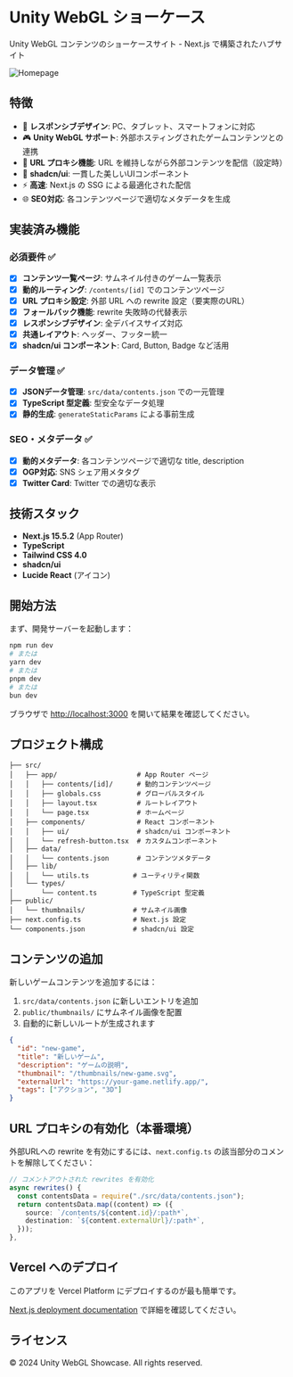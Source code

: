 # Unity WebGL ショーケース

Unity WebGL コンテンツのショーケースサイト - Next.js で構築されたハブサイト

![Homepage](https://github.com/user-attachments/assets/61fd77ca-112d-4e24-895f-582fa3ab4310)

## 特徴

- 📱 **レスポンシブデザイン**: PC、タブレット、スマートフォンに対応
- 🎮 **Unity WebGL サポート**: 外部ホスティングされたゲームコンテンツとの連携
- 🔗 **URL プロキシ機能**: URL を維持しながら外部コンテンツを配信（設定時）
- 🎨 **shadcn/ui**: 一貫した美しいUIコンポーネント
- ⚡ **高速**: Next.js の SSG による最適化された配信
- 🌐 **SEO対応**: 各コンテンツページで適切なメタデータを生成

## 実装済み機能

### 必須要件 ✅

- [x] **コンテンツ一覧ページ**: サムネイル付きのゲーム一覧表示
- [x] **動的ルーティング**: `/contents/[id]` でのコンテンツページ
- [x] **URL プロキシ設定**: 外部 URL への rewrite 設定（要実際のURL）
- [x] **フォールバック機能**: rewrite 失敗時の代替表示
- [x] **レスポンシブデザイン**: 全デバイスサイズ対応
- [x] **共通レイアウト**: ヘッダー、フッター統一
- [x] **shadcn/ui コンポーネント**: Card, Button, Badge など活用

### データ管理 ✅

- [x] **JSONデータ管理**: `src/data/contents.json` での一元管理
- [x] **TypeScript 型定義**: 型安全なデータ処理
- [x] **静的生成**: `generateStaticParams` による事前生成

### SEO・メタデータ ✅

- [x] **動的メタデータ**: 各コンテンツページで適切な title, description
- [x] **OGP対応**: SNS シェア用メタタグ
- [x] **Twitter Card**: Twitter での適切な表示

## 技術スタック

- **Next.js 15.5.2** (App Router)
- **TypeScript**
- **Tailwind CSS 4.0**
- **shadcn/ui**
- **Lucide React** (アイコン)

## 開始方法

まず、開発サーバーを起動します：

```bash
npm run dev
# または
yarn dev
# または
pnpm dev
# または
bun dev
```

ブラウザで [http://localhost:3000](http://localhost:3000) を開いて結果を確認してください。

## プロジェクト構成

```
├── src/
│   ├── app/                    # App Router ページ
│   │   ├── contents/[id]/      # 動的コンテンツページ
│   │   ├── globals.css         # グローバルスタイル
│   │   ├── layout.tsx          # ルートレイアウト
│   │   └── page.tsx            # ホームページ
│   ├── components/             # React コンポーネント
│   │   ├── ui/                 # shadcn/ui コンポーネント
│   │   └── refresh-button.tsx  # カスタムコンポーネント
│   ├── data/
│   │   └── contents.json       # コンテンツメタデータ
│   ├── lib/
│   │   └── utils.ts           # ユーティリティ関数
│   └── types/
│       └── content.ts         # TypeScript 型定義
├── public/
│   └── thumbnails/            # サムネイル画像
├── next.config.ts             # Next.js 設定
└── components.json            # shadcn/ui 設定
```

## コンテンツの追加

新しいゲームコンテンツを追加するには：

1. `src/data/contents.json` に新しいエントリを追加
2. `public/thumbnails/` にサムネイル画像を配置
3. 自動的に新しいルートが生成されます

```json
{
  "id": "new-game",
  "title": "新しいゲーム",
  "description": "ゲームの説明",
  "thumbnail": "/thumbnails/new-game.svg",
  "externalUrl": "https://your-game.netlify.app/",
  "tags": ["アクション", "3D"]
}
```

## URL プロキシの有効化（本番環境）

外部URLへの rewrite を有効にするには、`next.config.ts` の該当部分のコメントを解除してください：

```typescript
// コメントアウトされた rewrites を有効化
async rewrites() {
  const contentsData = require("./src/data/contents.json");
  return contentsData.map((content) => ({
    source: `/contents/${content.id}/:path*`,
    destination: `${content.externalUrl}/:path*`,
  }));
},
```

## Vercel へのデプロイ

このアプリを Vercel Platform にデプロイするのが最も簡単です。

[Next.js deployment documentation](https://nextjs.org/docs/app/building-your-application/deploying) で詳細を確認してください。

## ライセンス

© 2024 Unity WebGL Showcase. All rights reserved.
